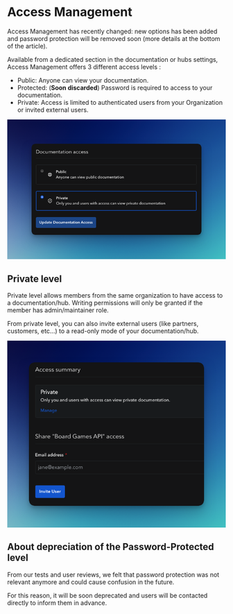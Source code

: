 # Access Management

Access Management has recently changed: new options has been added and password protection will be removed soon (more details at the bottom of the article).

Available from a dedicated section in the documentation or hubs settings, Access Management offers 3 different access levels :

- Public: Anyone can view your documentation.
- Protected: (**Soon discarded**) Password is required to access to your documentation.
- Private: Access is limited to authenticated users from your Organization or invited external users.

<div style={{textAlign: 'center'}}>

![](/files/help/documentation-access-choice.png)

</div>

## Private level

Private level allows members from the same organization to have access to a documentation/hub. Writing permissions will only be granted if the member has admin/maintainer role.

From private level, you can also invite external users (like partners, customers, etc...) to a read-only mode of your documentation/hub.

<div style={{textAlign: 'center'}}>

![](/files/help/access-management-invite.png)

</div>

## About depreciation of the Password-Protected level

From our tests and user reviews, we felt that password protection was not relevant anymore and could cause confusion in the future.

For this reason, it will be soon deprecated and users will be contacted directly to inform them in advance.

